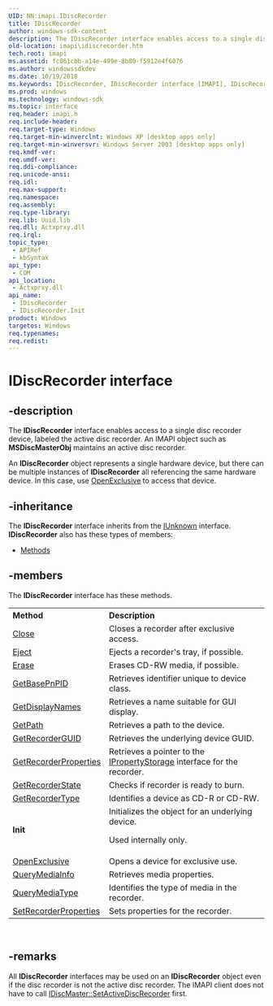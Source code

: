 ```yaml
---
UID: NN:imapi.IDiscRecorder
title: IDiscRecorder
author: windows-sdk-content
description: The IDiscRecorder interface enables access to a single disc recorder device, labeled the active disc recorder. An IMAPI object such as MSDiscMasterObj maintains an active disc recorder.
old-location: imapi\idiscrecorder.htm
tech.root: imapi
ms.assetid: fc861cbb-a14e-499e-8b80-f5912e4f6076
ms.author: windowssdkdev
ms.date: 10/19/2018
ms.keywords: IDiscRecorder, IDiscRecorder interface [IMAPI], IDiscRecorder interface [IMAPI],described, _win32_idiscrecorder, base.idiscrecorder, imapi.idiscrecorder, imapi/IDiscRecorder
ms.prod: windows
ms.technology: windows-sdk
ms.topic: interface
req.header: imapi.h
req.include-header: 
req.target-type: Windows
req.target-min-winverclnt: Windows XP [desktop apps only]
req.target-min-winversvr: Windows Server 2003 [desktop apps only]
req.kmdf-ver: 
req.umdf-ver: 
req.ddi-compliance: 
req.unicode-ansi: 
req.idl: 
req.max-support: 
req.namespace: 
req.assembly: 
req.type-library: 
req.lib: Uuid.lib
req.dll: Actxprxy.dll
req.irql: 
topic_type:
 - APIRef
 - kbSyntax
api_type:
 - COM
api_location:
 - Actxprxy.dll
api_name:
 - IDiscRecorder
 - IDiscRecorder.Init
product: Windows
targetos: Windows
req.typenames: 
req.redist: 
---
```


# IDiscRecorder interface


## -description


The 
<b>IDiscRecorder</b> interface enables access to a single disc recorder device, labeled the active disc recorder. An IMAPI object such as <b>MSDiscMasterObj</b> maintains an active disc recorder.

An 
<b>IDiscRecorder</b> object represents a single hardware device, but there can be multiple instances of 
<b>IDiscRecorder</b> all referencing the same hardware device. In this case, use 
<a href="https://msdn.microsoft.com/e704baf0-d403-4cf7-aa32-16677d9a8694">OpenExclusive</a> to access that device.


## -inheritance

The <b xmlns:loc="http://microsoft.com/wdcml/l10n">IDiscRecorder</b> interface inherits from the <a href="https://msdn.microsoft.com/33f1d79a-33fc-4ce5-a372-e08bda378332">IUnknown</a> interface. <b>IDiscRecorder</b> also has these types of members:
<ul>
<li><a href="https://docs.microsoft.com/">Methods</a></li>
</ul>

## -members

The <b>IDiscRecorder</b> interface has these methods.
<table class="members" id="memberListMethods">
<tr>
<th align="left" width="37%">Method</th>
<th align="left" width="63%">Description</th>
</tr>
<tr data="declared;">
<td align="left" width="37%">
<a href="https://msdn.microsoft.com/39af9413-6068-4165-8a26-509389a6d1f2">Close</a>
</td>
<td align="left" width="63%">
Closes a recorder after exclusive access.

</td>
</tr>
<tr data="declared;">
<td align="left" width="37%">
<a href="https://msdn.microsoft.com/29a40f49-1567-4198-b682-a0e314858baf">Eject</a>
</td>
<td align="left" width="63%">
Ejects a recorder's tray, if possible.

</td>
</tr>
<tr data="declared;">
<td align="left" width="37%">
<a href="https://msdn.microsoft.com/61a9cada-a9f4-462d-ab73-a9319308ff01">Erase</a>
</td>
<td align="left" width="63%">
Erases CD-RW media, if possible.

</td>
</tr>
<tr data="declared;">
<td align="left" width="37%">
<a href="https://msdn.microsoft.com/02ca36dd-bd76-41b8-90ce-6c026152cdbe">GetBasePnPID</a>
</td>
<td align="left" width="63%">
Retrieves identifier unique to device class.

</td>
</tr>
<tr data="declared;">
<td align="left" width="37%">
<a href="https://msdn.microsoft.com/0f20cae4-3f9c-49bb-9b82-13351b889a31">GetDisplayNames</a>
</td>
<td align="left" width="63%">
Retrieves a name suitable for GUI display.

</td>
</tr>
<tr data="declared;">
<td align="left" width="37%">
<a href="https://msdn.microsoft.com/bceb7302-e5e6-4ee5-9adb-1736ab62e819">GetPath</a>
</td>
<td align="left" width="63%">
Retrieves a path to the device.

</td>
</tr>
<tr data="declared;">
<td align="left" width="37%">
<a href="https://msdn.microsoft.com/9d13d352-bc48-43c7-9800-12855d754435">GetRecorderGUID</a>
</td>
<td align="left" width="63%">
Retrieves the underlying device GUID.

</td>
</tr>
<tr data="declared;">
<td align="left" width="37%">
<a href="https://msdn.microsoft.com/24d46cbc-56fd-4c9f-933c-0207dea5ada5">GetRecorderProperties</a>
</td>
<td align="left" width="63%">
Retrieves a pointer to the 
<a href="https://msdn.microsoft.com/c021f695-db54-4861-9f30-35a81d2dccd5">IPropertyStorage</a> interface for the recorder.

</td>
</tr>
<tr data="declared;">
<td align="left" width="37%">
<a href="https://msdn.microsoft.com/7fa57f8b-33c4-475c-958c-1e2c4973e23a">GetRecorderState</a>
</td>
<td align="left" width="63%">
Checks if recorder is ready to burn.

</td>
</tr>
<tr data="declared;">
<td align="left" width="37%">
<a href="https://msdn.microsoft.com/287516b5-5d27-4277-8bc4-e2409b2a8cd7">GetRecorderType</a>
</td>
<td align="left" width="63%">
Identifies a device as CD-R or CD-RW.

</td>
</tr>
<tr data="declared;">
<td align="left" width="37%"><b>Init</b></td>
<td align="left" width="63%">
Initializes the object for an underlying device. 




Used internally only.

</td>
</tr>
<tr data="declared;">
<td align="left" width="37%">
<a href="https://msdn.microsoft.com/e704baf0-d403-4cf7-aa32-16677d9a8694">OpenExclusive</a>
</td>
<td align="left" width="63%">
Opens a device for exclusive use.

</td>
</tr>
<tr data="declared;">
<td align="left" width="37%">
<a href="https://msdn.microsoft.com/5e97d5e5-1a10-4ef2-b083-427d4070283f">QueryMediaInfo</a>
</td>
<td align="left" width="63%">
Retrieves media properties.

</td>
</tr>
<tr data="declared;">
<td align="left" width="37%">
<a href="https://msdn.microsoft.com/40f9376d-5702-4dfb-a69b-0ca4fcfc8d8e">QueryMediaType</a>
</td>
<td align="left" width="63%">
Identifies the type of media in the recorder.

</td>
</tr>
<tr data="declared;">
<td align="left" width="37%">
<a href="https://msdn.microsoft.com/8da0add7-6a9d-46f4-b34c-7ea9aa0b7d3a">SetRecorderProperties</a>
</td>
<td align="left" width="63%">
Sets properties for the recorder.

</td>
</tr>
</table> 


## -remarks



All 
<b>IDiscRecorder</b> interfaces may be used on an 
<b>IDiscRecorder</b> object even if the disc recorder is not the active disc recorder. The IMAPI client does not have to call 
<a href="https://msdn.microsoft.com/5f2e9135-d251-4702-b5d1-51d9b445a4f5">IDiscMaster::SetActiveDiscRecorder</a> first.



